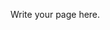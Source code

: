 <!--
.. title: Cloud of Abbreviations
.. slug: cloud-of-abbreviations
.. date: 2022-04-21 11:43:06 UTC+03:00
.. tags: 
.. category: 
.. link: 
.. description: 
.. type: text
-->

Write your page here.
